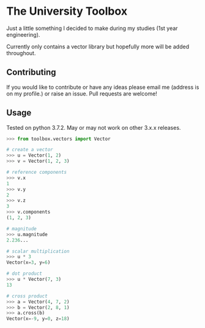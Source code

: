 # The University Toolbox
Just a little something I decided to make during my studies (1st year engineering). 

Currently only contains a vector library but hopefully more will be added throughout.

## Contributing
If you would like to contribute or have any ideas please email me (address is on my profile.) or raise an issue. Pull requests are welcome!

## Usage
Tested on python 3.7.2. May or may not work on other 3.x.x releases.
```python
>>> from toolbox.vectors import Vector

# create a vector
>>> u = Vector(1, 2)
>>> v = Vector(1, 2, 3)

# reference components
>>> v.x
1
>>> v.y
2
>>> v.z
3
>>> v.components
(1, 2, 3)

# magnitude
>>> u.magnitude
2.236...

# scalar multiplication
>>> u * 3
Vector(x=3, y=6)

# dot product
>>> u * Vector(7, 3)
13

# cross product
>>> a = Vector(4, 7, 2)
>>> b = Vector(2, 8, 1)
>>> a.cross(b)
Vector(x=-9, y=0, z=18)

```